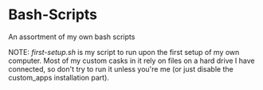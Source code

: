 Bash-Scripts
============

An assortment of my own bash scripts

NOTE:
_first-setup.sh_ is my script to run upon the first setup of my own computer. Most of my custom casks in it rely on files on a hard drive I have connected, so don't try to run it unless you're me (or just disable the custom_apps installation part).
